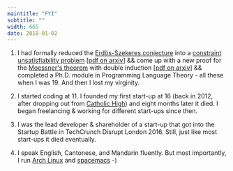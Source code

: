 ```yaml
---
maintitle: "FYI"
subtitle: ""
width: 665
date: 2018-01-02
---
```

1. I had formally reduced the [Erdös-Szekeres conjecture](http://www.openproblemgarden.org/op/erdos_szekeres_conjecture) into a [constraint unsatisfiability problem](https://en.wikipedia.org/wiki/Constraint_satisfaction_problem) [[pdf on arxiv](https://arxiv.org/abs/1511.02334)] && come up with a new proof for the [Moessner's theorem](http://mathworld.wolfram.com/MoessnersTheorem.html) with double induction [[pdf on arxiv](https://arxiv.org/abs/1602.01903)] && completed a Ph.D. module in Programming Language Theory - all these when I was 19. And then I lost my virginity.

2. I started coding at 11. I founded my first start-up at 16 (back in 2012, after dropping out from [Catholic High](https://en.wikipedia.org/wiki/Catholic_High_School,_Singapore)) and eight months later it died. I began freelancing & working for different start-ups since then.

3. I was the lead developer & shareholder of a start-up that got into the Startup Battle in TechCrunch Disrupt London 2016. Still, just like most start-ups it died eventually.

4. I speak English, Cantonese, and Mandarin fluently. But most importantly, I run [Arch Linux](https://wiki.archlinux.org/index.php/Arch_is_the_best) and [spacemacs](http://spacemacs.org/) -)
